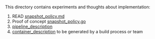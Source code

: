 
This directory contains experiments and thoughts about implementation:

1. READ [snapshot_policy.md](./snapshot_policy.md)
2. Proof of concept [snapshot_policy.go](./snapshot_policy.go)
3. [pipeline_description](./pipeline_description)
4. [container_description](./container_description) to be generated by a build process or team

